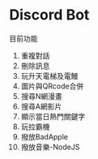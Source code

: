 # Discord Bot
目前功能
<ol>
<li>重複對話</li>
<li>刪除訊息</li>
<li>玩升天電梯及電鰻</li>
<li>圖片與QRcode合併</li>
<li>搜尋N網漫畫</li>
<li>搜尋A網影片</li>
<li>顯示當日熱門關鍵字</li>
<li>玩拉霸機</li>
<li>撥放BadApple</li>
<li>撥放音樂-NodeJS</li>
</ol>